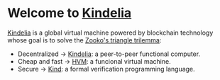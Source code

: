 # Welcome to [Kindelia](http://kindelia.org/)


[Kindelia](http://kindelia.org/)
 is a global virtual machine powered by blockchain technology
 whose goal is to solve the  [Zooko's triangle trilemma](https://en.wikipedia.org/wiki/Zooko%27s_triangle): 
 
- Decentralized → [Kindelia](https://github.com/Kindelia/Kindelia): a peer-to-peer functional computer.
- Cheap and fast → [HVM](https://github.com/kindelia/hvm): a funcional virtual machine.
- Secure → [Kind](https://github.com/Kindelia/Kind): a formal verification programming language.
